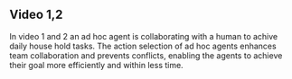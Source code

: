 ## Video 1,2

In video 1 and 2 an ad hoc agent is collaborating with a human to achive daily house hold tasks.
The action selection of ad hoc agents enhances team collaboration and prevents conflicts, enabling the agents to achieve their goal more efficiently and within less time.

